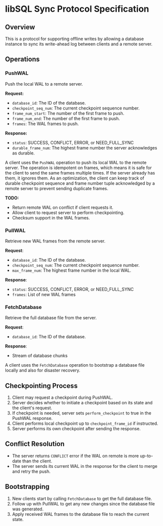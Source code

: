 # libSQL Sync Protocol Specification

## Overview

This is a protocol for supporting offline writes by allowing a database instance to sync its write-ahead log between clients and a remote server.

## Operations

### PushWAL

Push the local WAL to a remote server.

**Request:**

- `database_id`: The ID of the database.
- `checkpoint_seq_num`: The current checkpoint sequence number.
- `frame_num_start`: The number of the first frame to push.
- `frame_num_end`: The number of the first frame to push.
- `frames`: The WAL frames to push.

**Response:**

- `status`: SUCCESS, CONFLICT, ERROR, or NEED_FULL_SYNC
- `durable_frame_num`: The highest frame number the server acknowledges as durable.

A client uses the `PushWAL` operation to push its local WAL to the remote server. The operation is idempotent on frames, which means it is safe for the client to send the same frames multiple times. If the server already has them, it ignores them. As an optimization, the client can keep track of durable checkpoint sequence and frame number tuple acknowledged by a remote server to prevent sending duplicate frames.

**TODO:**

- Return remote WAL on conflict if client requests it.
- Allow client to request server to perform checkpointing.
- Checksum support in the WAL frames.

### PullWAL

Retrieve new WAL frames from the remote server.

**Request**:

- `database_id`: The ID of the database.
- `checkpoint_seq_num`: The current checkpoint sequence number.
- `max_frame_num`: The highest frame number in the local WAL.

**Response**:
- `status`: SUCCESS, CONFLICT, ERROR, or NEED_FULL_SYNC
- `frames`: List of new WAL frames

### FetchDatabase

Retrieve the full database file from the server.

**Request**: 

- `database_id`: The ID of the database.

**Response**:

- Stream of database chunks

A client uses the `FetchDatabase` operation to bootstrap a database file locally and also for disaster recovery.

## Checkpointing Process

1. Client may request a checkpoint during PushWAL.
2. Server decides whether to initiate a checkpoint based on its state and the client's request.
3. If checkpoint is needed, server sets `perform_checkpoint` to true in the PushWAL response.
4. Client performs local checkpoint up to `checkpoint_frame_id` if instructed.
5. Server performs its own checkpoint after sending the response.

## Conflict Resolution

- The server returns `CONFLICT` error if the WAL on remote is more up-to-date than the client. 
- The server sends its current WAL in the response for the client to merge and retry the push.

## Bootstrapping

1. New clients start by calling `FetchDatabase` to get the full database file.
2. Follow up with PullWAL to get any new changes since the database file was generated.
3. Apply received WAL frames to the database file to reach the current state.
